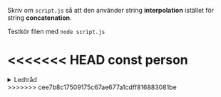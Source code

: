 
Skriv om `script.js` så att den använder string **interpolation** istället för string **concatenation**.

Testkör filen med `node script.js`

<<<<<<< HEAD
const person 
=======
<details>
<summary>Ledtråd</summary>

````javascript
// This is string concatenation
"hello " + name
````

````javascript
// This is string interpolation
`hello ${name}`
````
</details>
>>>>>>> cee7b8c17509175c67ae677a1cdff816883081be
